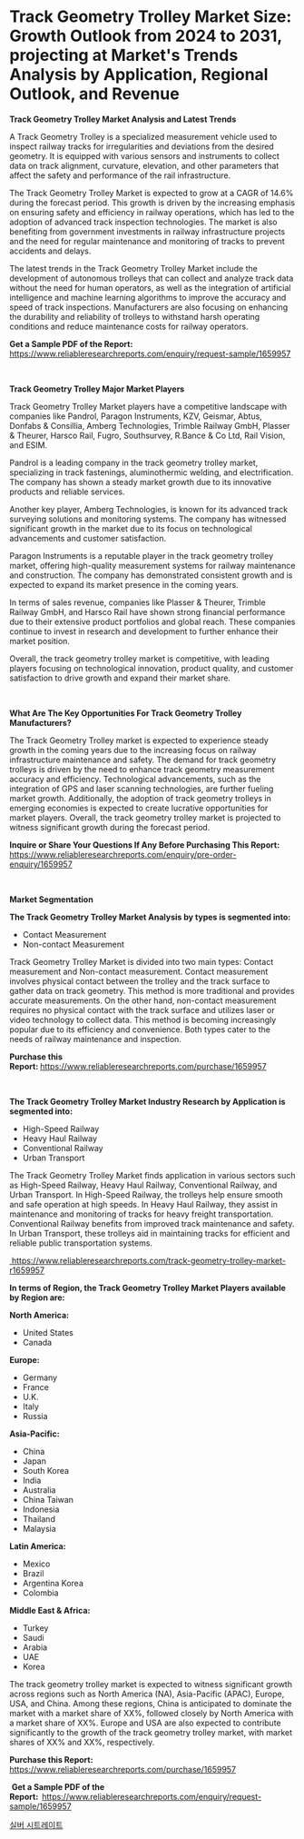<p><h1>Track Geometry Trolley Market Size: Growth Outlook from 2024 to 2031, projecting at Market's Trends Analysis by Application, Regional Outlook, and Revenue</h1></p><p><strong>Track Geometry Trolley Market Analysis and Latest Trends</strong></p>
<p><p>A Track Geometry Trolley is a specialized measurement vehicle used to inspect railway tracks for irregularities and deviations from the desired geometry. It is equipped with various sensors and instruments to collect data on track alignment, curvature, elevation, and other parameters that affect the safety and performance of the rail infrastructure.</p><p>The Track Geometry Trolley Market is expected to grow at a CAGR of 14.6% during the forecast period. This growth is driven by the increasing emphasis on ensuring safety and efficiency in railway operations, which has led to the adoption of advanced track inspection technologies. The market is also benefiting from government investments in railway infrastructure projects and the need for regular maintenance and monitoring of tracks to prevent accidents and delays.</p><p>The latest trends in the Track Geometry Trolley Market include the development of autonomous trolleys that can collect and analyze track data without the need for human operators, as well as the integration of artificial intelligence and machine learning algorithms to improve the accuracy and speed of track inspections. Manufacturers are also focusing on enhancing the durability and reliability of trolleys to withstand harsh operating conditions and reduce maintenance costs for railway operators.</p></p>
<p><strong>Get a Sample PDF of the Report:&nbsp;</strong> <a href="https://www.reliableresearchreports.com/enquiry/request-sample/1659957">https://www.reliableresearchreports.com/enquiry/request-sample/1659957</a></p>
<p>&nbsp;</p>
<p><strong>Track Geometry Trolley Major Market Players</strong></p>
<p><p>Track Geometry Trolley Market players have a competitive landscape with companies like Pandrol, Paragon Instruments, KZV, Geismar, Abtus, Donfabs & Consillia, Amberg Technologies, Trimble Railway GmbH, Plasser & Theurer, Harsco Rail, Fugro, Southsurvey, R.Bance & Co Ltd, Rail Vision, and ESIM.</p><p>Pandrol is a leading company in the track geometry trolley market, specializing in track fastenings, aluminothermic welding, and electrification. The company has shown a steady market growth due to its innovative products and reliable services.</p><p>Another key player, Amberg Technologies, is known for its advanced track surveying solutions and monitoring systems. The company has witnessed significant growth in the market due to its focus on technological advancements and customer satisfaction.</p><p>Paragon Instruments is a reputable player in the track geometry trolley market, offering high-quality measurement systems for railway maintenance and construction. The company has demonstrated consistent growth and is expected to expand its market presence in the coming years.</p><p>In terms of sales revenue, companies like Plasser & Theurer, Trimble Railway GmbH, and Harsco Rail have shown strong financial performance due to their extensive product portfolios and global reach. These companies continue to invest in research and development to further enhance their market position.</p><p>Overall, the track geometry trolley market is competitive, with leading players focusing on technological innovation, product quality, and customer satisfaction to drive growth and expand their market share.</p></p>
<p>&nbsp;</p>
<p><strong>What Are The Key Opportunities For Track Geometry Trolley Manufacturers?</strong></p>
<p><p>The Track Geometry Trolley market is expected to experience steady growth in the coming years due to the increasing focus on railway infrastructure maintenance and safety. The demand for track geometry trolleys is driven by the need to enhance track geometry measurement accuracy and efficiency. Technological advancements, such as the integration of GPS and laser scanning technologies, are further fueling market growth. Additionally, the adoption of track geometry trolleys in emerging economies is expected to create lucrative opportunities for market players. Overall, the track geometry trolley market is projected to witness significant growth during the forecast period.</p></p>
<p><strong>Inquire or Share Your Questions If Any Before Purchasing This Report:</strong> <a href="https://www.reliableresearchreports.com/enquiry/pre-order-enquiry/1659957">https://www.reliableresearchreports.com/enquiry/pre-order-enquiry/1659957</a></p>
<p>&nbsp;</p>
<p><strong>Market Segmentation</strong></p>
<p><strong>The Track Geometry Trolley Market Analysis by types is segmented into:</strong></p>
<p><ul><li>Contact Measurement</li><li>Non-contact Measurement</li></ul></p>
<p><p>Track Geometry Trolley Market is divided into two main types: Contact measurement and Non-contact measurement. Contact measurement involves physical contact between the trolley and the track surface to gather data on track geometry. This method is more traditional and provides accurate measurements. On the other hand, non-contact measurement requires no physical contact with the track surface and utilizes laser or video technology to collect data. This method is becoming increasingly popular due to its efficiency and convenience. Both types cater to the needs of railway maintenance and inspection.</p></p>
<p><strong>Purchase this Report:&nbsp;</strong><a href="https://www.reliableresearchreports.com/purchase/1659957">https://www.reliableresearchreports.com/purchase/1659957</a></p>
<p>&nbsp;</p>
<p><strong>The Track Geometry Trolley Market Industry Research by Application is segmented into:</strong></p>
<p><ul><li>High-Speed Railway</li><li>Heavy Haul Railway</li><li>Conventional Railway</li><li>Urban Transport</li></ul></p>
<p><p>The Track Geometry Trolley Market finds application in various sectors such as High-Speed Railway, Heavy Haul Railway, Conventional Railway, and Urban Transport. In High-Speed Railway, the trolleys help ensure smooth and safe operation at high speeds. In Heavy Haul Railway, they assist in maintenance and monitoring of tracks for heavy freight transportation. Conventional Railway benefits from improved track maintenance and safety. In Urban Transport, these trolleys aid in maintaining tracks for efficient and reliable public transportation systems.</p></p>
<p><a href="https://www.reliableresearchreports.com/track-geometry-trolley-market-r1659957">&nbsp;https://www.reliableresearchreports.com/track-geometry-trolley-market-r1659957</a></p>
<p><strong>In terms of Region, the Track Geometry Trolley Market Players available by Region are:</strong></p>
<p>
    <p> <strong> North America: </strong>
        <ul>
            <li>United States</li>
            <li>Canada</li>
        </ul>
        </p> 
    <p> <strong> Europe: </strong>
        <ul>
            <li>Germany</li>
            <li>France</li>
            <li>U.K.</li>
            <li>Italy</li>
            <li>Russia</li>
        </ul>
        </p> 
    <p> <strong> Asia-Pacific: </strong>
        <ul>
            <li>China</li>
            <li>Japan</li>
            <li>South Korea</li>
            <li>India</li>
            <li>Australia</li>
            <li>China Taiwan</li>
            <li>Indonesia</li>
            <li>Thailand</li>
            <li>Malaysia</li>
        </ul>
        </p> 
    <p> <strong> Latin America: </strong>
        <ul>
            <li>Mexico</li>
            <li>Brazil</li>
            <li>Argentina Korea</li>
            <li>Colombia</li>
        </ul>
        </p> 
    <p> <strong> Middle East & Africa: </strong>
        <ul>
            <li>Turkey</li>
            <li>Saudi</li>
            <li>Arabia</li>
            <li>UAE</li>
            <li>Korea</li>
        </ul>
    </p>
    </p>
<p><p>The track geometry trolley market is expected to witness significant growth across regions such as North America (NA), Asia-Pacific (APAC), Europe, USA, and China. Among these regions, China is anticipated to dominate the market with a market share of XX%, followed closely by North America with a market share of XX%. Europe and USA are also expected to contribute significantly to the growth of the track geometry trolley market, with market shares of XX% and XX%, respectively.</p></p>
<p><strong>Purchase this Report: </strong><a href="https://www.reliableresearchreports.com/purchase/1659957">https://www.reliableresearchreports.com/purchase/1659957</a></p>
<p>&nbsp;<strong>Get a Sample PDF of the Report:&nbsp;&nbsp;</strong><a href="https://www.reliableresearchreports.com/enquiry/request-sample/1659957">https://www.reliableresearchreports.com/enquiry/request-sample/1659957</a></p>
<p><strong></strong></p>
<p><p><a href="https://github.com/laholand/Market-Research-Report-List-3/blob/main/637392931645.md">실버 시트레이트</a></p></p>